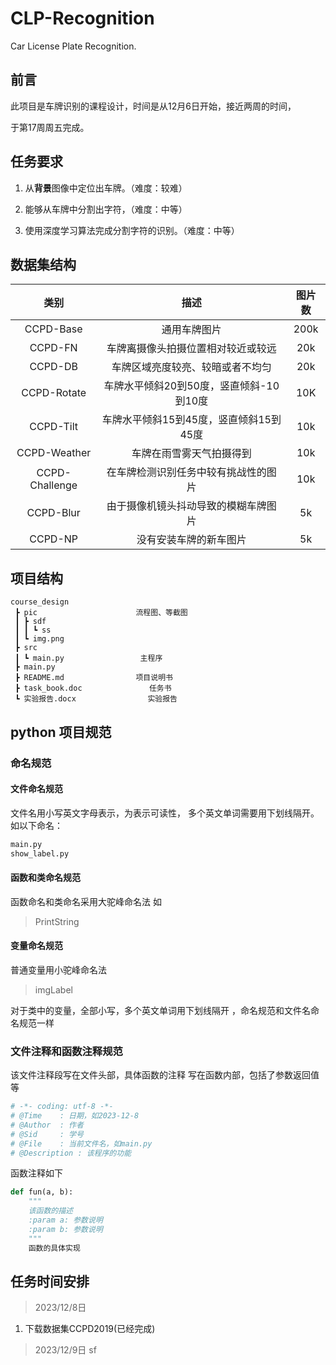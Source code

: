 # CLP-Recognition
Car License Plate Recognition.
## 前言
此项目是车牌识别的课程设计，时间是从12月6日开始，接近两周的时间，

于第17周周五完成。
## 任务要求

1. 从**背景**图像中定位出车牌。（难度：较难）

2. 能够从车牌中分割出字符，（难度：中等）

3. 使用深度学习算法完成分割字符的识别。（难度：中等）

## 数据集结构

|      类别      |                  描述                   | 图片数 |
| :------------: | :-------------------------------------: | :----: |
|   CCPD-Base    |              通用车牌图片               |  200k  |
|    CCPD-FN     |   车牌离摄像头拍摄位置相对较近或较远    |  20k   |
|    CCPD-DB     |    车牌区域亮度较亮、较暗或者不均匀     |  20k   |
|  CCPD-Rotate   | 车牌水平倾斜20到50度，竖直倾斜-10到10度 |  10K   |
|   CCPD-Tilt    | 车牌水平倾斜15到45度，竖直倾斜15到45度  |  10k   |
|  CCPD-Weather  |        车牌在雨雪雾天气拍摄得到         |  10k   |
| CCPD-Challenge |  在车牌检测识别任务中较有挑战性的图片   |  10k   |
|   CCPD-Blur    |  由于摄像机镜头抖动导致的模糊车牌图片   |   5k   |
|    CCPD-NP     |         没有安装车牌的新车图片          |   5k   |


## 项目结构
```
course_design
 ┣ pic                      流程图、等截图
 ┃ ┣ sdf
 ┃ ┃ ┗ ss
 ┃ ┗ img.png
 ┣ src 
 ┃ ┗ main.py                 主程序               
 ┣ main.py
 ┣ README.md                项目说明书
 ┣ task_book.doc               任务书
 ┗ 实验报告.docx                实验报告
```

## python 项目规范
### 命名规范
#### 文件命名规范
文件名用小写英文字母表示，为表示可读性，
多个英文单词需要用下划线隔开。
如以下命名：
```python
main.py
show_label.py
```
#### 函数和类命名规范
函数命名和类命名采用大驼峰命名法
如
> PrintString
#### 变量命名规范
普通变量用小驼峰命名法
> imgLabel

对于类中的变量，全部小写，多个英文单词用下划线隔开
，命名规范和文件名命名规范一样

### 文件注释和函数注释规范
该文件注释段写在文件头部，具体函数的注释
写在函数内部，包括了参数返回值等
``` python
# -*- coding: utf-8 -*-
# @Time    : 日期，如2023-12-8
# @Author  : 作者
# @Sid     : 学号
# @File    : 当前文件名，如main.py
# @Description : 该程序的功能
```
函数注释如下
```python
def fun(a, b):
    """
    该函数的描述
    :param a: 参数说明
    :param b: 参数说明
    """
    函数的具体实现
```
## 任务时间安排
> 2023/12/8日
1. 下载数据集CCPD2019(已经完成)
> 2023/12/9日
sf